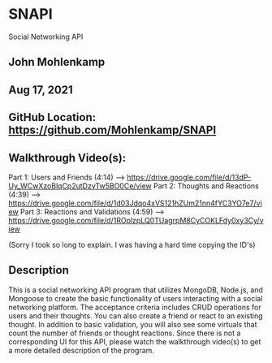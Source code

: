 # SNAPI
Social Networking API

## John Mohlenkamp
## Aug 17, 2021


## GitHub Location: https://github.com/Mohlenkamp/SNAPI

## Walkthrough Video(s):

Part 1: Users and Friends (4:14) --> https://drive.google.com/file/d/13dP-Uy_WCwXzoBlqCp2utDzyTw5BO0Ce/view
Part 2: Thoughts and Reactions (4:39)  --> https://drive.google.com/file/d/1d03Jdqo4xVS121hZUm21nn4fYC3YO7e7/view
Part 3: Reactions and Validations (4:59) --> https://drive.google.com/file/d/1ROplzpLQ0TUagrpM8CyCOKLFdy0xy3Cy/view

(Sorry I took so long to explain. I was having a hard time copying the ID's)

## Description 

This is a social networking API program that utilizes MongoDB, Node.js, and Mongoose to create the basic functionality of users interacting with a social networking platform. The acceptance criteria includes CRUD operations for users and their thoughts. You can also create a friend or react to an existing thought. In addition to basic validation, you will also see some virtuals that count the number of friends or thought reactions. Since there is not a corresponding UI for this API, please watch the walkthrough video(s) to get a more detailed description of the program.
